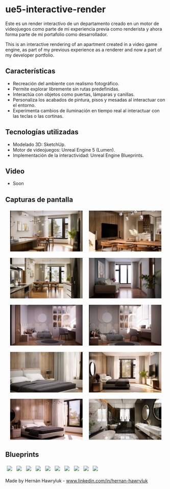 # ue5-interactive-render

Este es un render interactivo de un departamento creado en un motor de videojuegos como parte de mi experiencia previa como renderista y ahora forma parte de mi portafolio como desarrollador.

This is an interactive rendering of an apartment created in a video game engine, as part of my previous experience as a renderer and now a part of my developer portfolio.

## Características

- Recreación del ambiente con realismo fotográfico.
- Permite explorar libremente sin rutas predefinidas.
- Interactúa con objetos como puertas, lámparas y canillas.
- Personaliza los acabados de pintura, pisos y mesadas al interactuar con el entorno.
- Experimenta cambios de iluminación en tiempo real al interactuar con las teclas o las cortinas.

## Tecnologías utilizadas

- Modelado 3D: SketchUp.
- Motor de videojuegos: Unreal Engine 5 (Lumen).
- Implementación de la interactividad: Unreal Engine Blueprints.

## Video

- Soon

## Capturas de pantalla

<div align="center" style="display: flex; flex-wrap: wrap; justify-content: center; gap: 10px;">
  <img src="./screenshots/image01.png" width="45%" style="margin: 5px;">
  <img src="./screenshots/image02.png" width="45%" style="margin: 5px;">
  <img src="./screenshots/image03.png" width="45%" style="margin: 5px;">
  <img src="./screenshots/image04.png" width="45%" style="margin: 5px;">
  <img src="./screenshots/image05.png" width="45%" style="margin: 5px;">
  <img src="./screenshots/image06.png" width="45%" style="margin: 5px;">
  <img src="./screenshots/image07.png" width="45%" style="margin: 5px;">
  <img src="./screenshots/image08.png" width="45%" style="margin: 5px;">
  <img src="./screenshots/image09.png" width="45%" style="margin: 5px;">
  <img src="./screenshots/image10.png" width="45%" style="margin: 5px;">
</div>

## Blueprints

<img src="./screenshots/aiming-focus-interaction.png" width="45%" style="margin: 5px;">
<img src="./screenshots/camera-zoom-inout.png" width="45%" style="margin: 5px;">
<img src="./screenshots/open-close-door.png" width="45%" style="margin: 5px;">
<img src="./screenshots/toggle-over-door.png" width="45%" style="margin: 5px;">
<img src="./screenshots/curtain-slide-toggle.png" width="45%" style="margin: 5px;">
<img src="./screenshots/single-light-toggle.png" width="45%" style="margin: 5px;">
<img src="./screenshots/change-light-source.png" width="45%" style="margin: 5px;">
<img src="./screenshots/multi-light-toggle.png" width="45%" style="margin: 5px;">
<img src="./screenshots/change-wall-ui.png" width="45%" style="margin: 5px;">
<img src="./screenshots/change-wall-paint.png" width="45%" style="margin: 5px;">

Made by Hernán Hawryluk - www.linkedin.com/in/hernan-hawryluk
